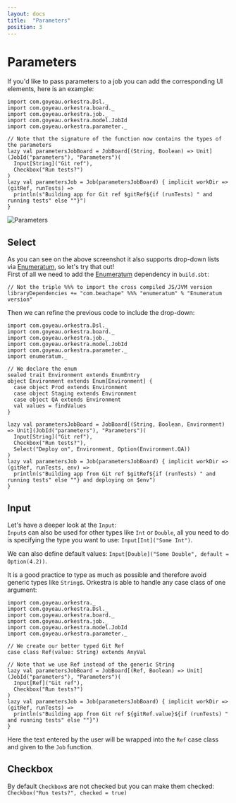 ```yaml
---
layout: docs
title:  "Parameters"
position: 3
---
```


# Parameters

If you'd like to pass parameters to a job you can add the corresponding UI elements, here is an example:
```tut:silent
import com.goyeau.orkestra.Dsl._
import com.goyeau.orkestra.board._
import com.goyeau.orkestra.job._
import com.goyeau.orkestra.model.JobId
import com.goyeau.orkestra.parameter._

// Note that the signature of the function now contains the types of the parameters
lazy val parametersJobBoard = JobBoard[(String, Boolean) => Unit](JobId("parameters"), "Parameters")(
  Input[String]("Git ref"),
  Checkbox("Run tests?")
)
lazy val parametersJob = Job(parametersJobBoard) { implicit workDir => (gitRef, runTests) =>
  println(s"Building app for Git ref $gitRef${if (runTests) " and running tests" else ""}")
}
```

<img alt="Parameters" srcset="img/parameters.png 2x">

## Select

As you can see on the above screenshot it also supports drop-down lists via [Enumeratum](https://github.com/lloydmeta/enumeratum),
so let's try that out!  
First of all we need to add the [Enumeratum](https://github.com/lloydmeta/enumeratum) dependency in `build.sbt`:
```
// Not the triple %%% to import the cross compiled JS/JVM version
libraryDependencies += "com.beachape" %%% "enumeratum" % "Enumeratum version"
```

Then we can refine the previous code to include the drop-down:
```tut:silent
import com.goyeau.orkestra.Dsl._
import com.goyeau.orkestra.board._
import com.goyeau.orkestra.job._
import com.goyeau.orkestra.model.JobId
import com.goyeau.orkestra.parameter._
import enumeratum._

// We declare the enum
sealed trait Environment extends EnumEntry
object Environment extends Enum[Environment] {
  case object Prod extends Environment
  case object Staging extends Environment
  case object QA extends Environment
  val values = findValues
}

lazy val parametersJobBoard = JobBoard[(String, Boolean, Environment) => Unit](JobId("parameters"), "Parameters")(
  Input[String]("Git ref"),
  Checkbox("Run tests?"),
  Select("Deploy on", Environment, Option(Environment.QA))
)
lazy val parametersJob = Job(parametersJobBoard) { implicit workDir => (gitRef, runTests, env) =>
  println(s"Building app from Git ref $gitRef${if (runTests) " and running tests" else ""} and deploying on $env")
}
```

## Input

Let's have a deeper look at the `Input`:  
`Input`s can also be used for other types like `Int` or `Double`, all you need to do is specifying the type you want to
use: `Input[Int]("Some Int")`.

We can also define default values: `Input[Double]("Some Double", default = Option(4.2))`.

It is a good practice to type as much as possible and therefore avoid generic types like `String`s. Orkestra is able to
handle any case class of one argument:
```tut:silent
import com.goyeau.orkestra._
import com.goyeau.orkestra.Dsl._
import com.goyeau.orkestra.board._
import com.goyeau.orkestra.job._
import com.goyeau.orkestra.model.JobId
import com.goyeau.orkestra.parameter._

// We create our better typed Git Ref
case class Ref(value: String) extends AnyVal

// Note that we use Ref instead of the generic String
lazy val parametersJobBoard = JobBoard[(Ref, Boolean) => Unit](JobId("parameters"), "Parameters")(
  Input[Ref]("Git ref"),
  Checkbox("Run tests?")
)
lazy val parametersJob = Job(parametersJobBoard) { implicit workDir => (gitRef, runTests) =>
  println(s"Building app from Git ref ${gitRef.value}${if (runTests) " and running tests" else ""}")
}
```
Here the text entered by the user will be wrapped into the `Ref` case class and given to the `Job` function.

## Checkbox

By default `Checkbox`s are not checked but you can make them checked: `Checkbox("Run tests?", checked = true)`
